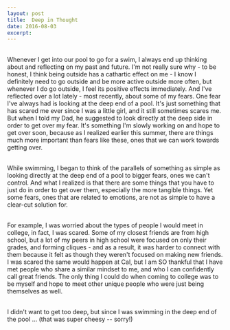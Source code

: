 ```yaml
---
layout: post
title:  Deep in Thought
date: 2016-08-03
excerpt: 
---
```


<p class="paragraph"> 
<br>
Whenever I get into our pool to go for a swim, I always end up thinking about and reflecting on my past and future. I'm not really sure why - to be honest, I think being outside has a cathartic effect on me - I know I definitely need to go outside and be more active outside more often, but whenever I do go outside, I feel its positive effects immediately. And I've reflected over a lot lately - most recently, about some of my fears. One fear I've always had is looking at the deep end of a pool. It's just something that has scared me ever since I was a little girl, and it still sometimes scares me. But when I told my Dad, he suggested to look directly at the deep side in order to get over my fear. It's something I'm slowly working on and hope to get over soon, because as I realized earlier this summer, there are things much more important than fears like these, ones that we can work towards getting over. <br><br>

While swimming, I began to think of the parallels of something as simple as looking directly at the deep end of a pool to bigger fears, ones we can't control. And what I realized is that there are some things that you have to just do in order to get over them, especially the more tangible things. Yet some fears, ones that are related to emotions, are not as simple to have a clear-cut solution for. <br><br>

For example, I was worried about the types of people I would meet in college, in fact, I was scared. Some of my closest friends are from high school, but a lot of my peers in high school were focused on only their grades, and forming cliques - and as a result, it was harder to connect with them because it felt as though they weren't focused on making new friends. I was scared the same would happen at Cal, but I am SO thankful that I have met people who share a similar mindset to me, and who I can confidently call great friends. The only thing I could do when coming to college was to be myself and hope to meet other unique people who were just being themselves as well. <br><br>

I didn't want to get too deep, but since I was swimming in the deep end of the pool ... (that was super cheesy -- sorry!)<br><br><br>
